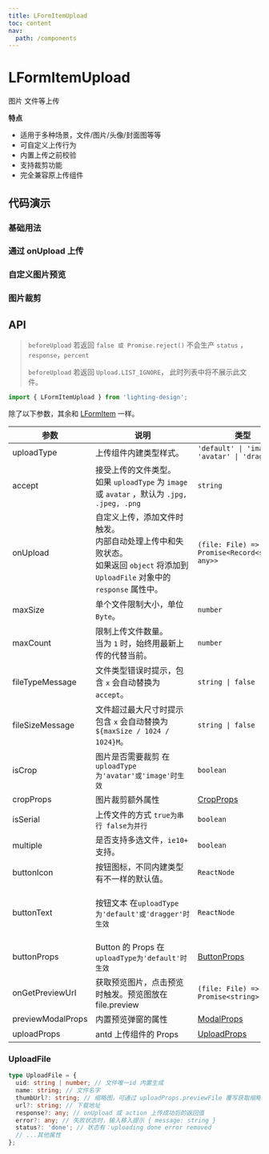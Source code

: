 ```yaml
---
title: LFormItemUpload
toc: content
nav:
  path: /components
---
```


# LFormItemUpload

图片 文件等上传

**特点**

- 适用于多种场景，文件/图片/头像/封面图等等
- 可自定义上传行为
- 内置上传之前校验
- 支持裁剪功能
- 完全兼容原上传组件

## 代码演示

### 基础用法

<code src='./demos/Demo1.tsx'></code>

### 通过 onUpload 上传

<code src='./demos/Demo2.tsx'></code>

### 自定义图片预览

<code src='./demos/Demo3.tsx'></code>

### 图片裁剪

<code src='./demos/Demo4.tsx'></code>

## API

> `beforeUpload` 若返回 `false 或 Promise.reject()` 不会生产 `status` ，`response`，`percent`
>
> `beforeUpload` 若返回 `Upload.LIST_IGNORE`， 此时列表中将不展示此文件。

```ts
import { LFormItemUpload } from 'lighting-design';
```

除了以下参数，其余和 [LFormItem](/components/form-item) 一样。

| 参数              | 说明                                                                                                                                     | 类型                                                           | 默认值                                         |
| ----------------- | ---------------------------------------------------------------------------------------------------------------------------------------- | -------------------------------------------------------------- | ---------------------------------------------- |
| uploadType        | 上传组件内建类型样式。                                                                                                                   | `'default' \| 'image' \| 'avatar' \| 'dragger'`                | `'default'`                                    |
| accept            | 接受上传的文件类型。<br/>如果 `uploadType` 为 `image` 或 `avatar` ，默认为 `.jpg, .jpeg, .png`                                           | `string`                                                       | `-`                                            |
| onUpload          | 自定义上传，添加文件时触发。<br/>内部自动处理上传中和失败状态。<br/>如果返回 `object` 将添加到 `UploadFile` 对象中的 `response` 属性中。 | `(file: File) => Promise<Record<string, any>>`                 | `-`                                            |
| maxSize           | 单个文件限制大小，单位 `Byte`。                                                                                                          | `number`                                                       | `1024 * 1024 * 5`                              |
| maxCount          | 限制上传文件数量。<br/>当为 `1` 时，始终用最新上传的代替当前。                                                                           | `number`                                                       | `-`                                            |
| fileTypeMessage   | 文件类型错误时提示，包含 `x` 会自动替换为 `accept`。                                                                                     | `string \| false`                                              | `只支持上传 ${accept} 文件`                    |
| fileSizeMessage   | 文件超过最大尺寸时提示包含 `x` 会自动替换为 `${maxSize / 1024 / 1024}M`。                                                                | `string \| false`                                              | `文件必须小于${maxSize / 1024 / 1024}M`        |
| isCrop            | 图片是否需要裁剪 在`uploadType为'avatar'或'image'时生效`                                                                                 | `boolean`                                                      | `false`                                        |
| cropProps         | 图片裁剪额外属性                                                                                                                         | [CropProps](https://github.com/nanxiaobei/antd-img-crop#props) | `-`                                            |
| isSerial          | 上传文件的方式 `true为串行 false为并行`                                                                                                  | `boolean`                                                      | `false`                                        |
| multiple          | 是否支持多选文件，`ie10+` 支持。                                                                                                         | `boolean`                                                      | `false`                                        |
| buttonIcon        | 按钮图标，不同内建类型有不一样的默认值。                                                                                                 | `ReactNode`                                                    | `-`                                            |
| buttonText        | 按钮文本 在`uploadType为'default'或'dragger'时生效`                                                                                      | `ReactNode`                                                    | `'点击上传'\|'单击或拖动文件到此区域进行上传'` |
| buttonProps       | Button 的 Props 在`uploadType为'default'时生效`                                                                                          | [ButtonProps](https://ant.design/components/button-cn/#api)    | `-`                                            |
| onGetPreviewUrl   | 获取预览图片，点击预览时触发。预览图放在 file.preview                                                                                    | `(file: File) => Promise<string>`                              | `-`                                            |
| previewModalProps | 内置预览弹窗的属性                                                                                                                       | [ModalProps](https://ant.design/components/modal-cn/#api)      | `-`                                            |
| uploadProps       | antd 上传组件的 Props                                                                                                                    | [UploadProps](https://ant.design/components/upload-cn/#api)    | `-`                                            |

### UploadFile

```ts
type UploadFile = {
  uid: string | number; // 文件唯一id 内置生成
  name: string; // 文件名字
  thumbUrl?: string; // 缩略图，可通过 uploadProps.previewFile 覆写获取缩略图
  url?: string; // 下载地址
  response?: any; // onUpload 或 action 上传成功后的返回值
  error?: any; // 失败状态时，输入移入提示 { message: string }
  status?: 'done'; // 状态有：uploading done error removed
  // ...其他属性
};
```
